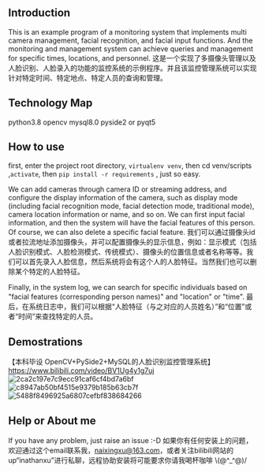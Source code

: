 ## Introduction

This is an example program of a monitoring system that implements multi camera management, facial recognition, and facial input functions. And the monitoring and management system can achieve queries and management for specific times, locations, and personnel.
这是一个实现了多摄像头管理以及人脸识别、人脸录入的功能的监控系统的示例程序。并且该监控管理系统可以实现针对特定时间、特定地点、特定人员的查询和管理。

## Technology Map
python3.8
opencv
mysql8.0
pyside2 or pyqt5

## How to use
first,  enter the project root directory, `virtualenv venv`, then cd venv/scripts ,`activate`, then `pip install -r requirements` , just so easy.

We can add cameras through camera ID or streaming address, and configure the display information of the camera, such as display mode (including facial recognition mode, facial detection mode, traditional mode), camera location information or name, and so on. We can first input facial information, and then the system will have the facial features of this person. Of course, we can also delete a specific facial feature.
我们可以通过摄像头id或者拉流地址添加摄像头，并可以配置摄像头的显示信息，例如：显示模式（包括人脸识别模式、人脸检测模式、传统模式）、摄像头的位置信息或者名称等等。我们可以首先录入人脸信息，然后系统将会有这个人的人脸特征。当然我们也可以删除某个特定的人脸特征。

Finally, in the system log, we can search for specific individuals based on "facial features (corresponding person names)" and "location" or "time".
最后，在系统日志中，我们可以根据“人脸特征（与之对应的人员姓名）”和“位置”或者“时间”来查找特定的人员。

## Demostrations

【本科毕设 OpenCV+PySide2+MySQL的人脸识别监控管理系统】 https://www.bilibili.com/video/BV1Ug4y1g7uj
![2ca2c197e7c9ecc91caf6cf4bd7a6bf](https://github.com/inathanxu/MutiCameraManagement-FaceRecog/assets/62796940/b287e56b-bfbd-4cd5-ba47-7f4625d5b7ae)
![c8947ab50bf4515e9379b185b63cb7f](https://github.com/inathanxu/MutiCameraManagement-FaceRecog/assets/62796940/a11de7af-da5d-4184-987e-7b723981b0bb)
![5488f8496925a6807cefbf838684266](https://github.com/inathanxu/MutiCameraManagement-FaceRecog/assets/62796940/15b51e7f-f617-4e82-a008-d2b5df400c39)

## Help or About me 
If you have any problem, just raise an issue :-D
如果你有任何安装上的问题，欢迎通过这个email联系我，naixingxu@163.com，或者关注bilibili网站的up“inathanxu”进行私聊，远程协助安装将可能要求你请我喝杯咖啡  \\(@^_^@)/

